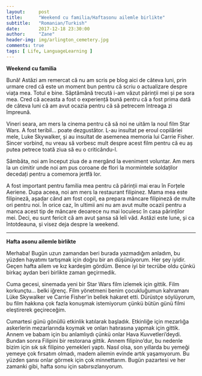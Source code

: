 ```yaml
---
layout:     post
title:      "Weekend cu familia/Haftasonu ailemle birlikte"
subtitle:   "Romanian/Turkish"
date:       2017-12-18 23:30:00
author:     "Zane"
header-img: img/arlington_cemetery.jpg
comments: true
tags: [ Life, LanguageLearning ]
---
```

**Weekend cu familia** <br>

Bună! Astăzi am remercat că nu am scris pe blog aici de câteva luni, prin urmare cred că este un moment bun pentru că scriu o actualizare despre viața mea. Totul e bine. Săptămână trecută i-am văzut părinții mei și pe sora mea. Cred că aceasta a fost o experiență bună pentru că a fost prima dată de câteva luni că am avut ocazia pentru că să petrecem întreaga zi împreună. 

Vineri seara, am mers la cinema pentru că să noi ne uităm la noul film Star Wars. A fost teribil… poate dezgustător. L-au insultat pe eroul copilăriei mele, Luke Skywalker, și au insultat de asemenea memoria lui Carrie Fisher. Sincer vorbind, nu vreau să vorbesc mult despre acest film pentru că eu aș putea petrece toată ziua să eu o criticându-l. 

Sâmbăta, noi am început ziua de a mergând la eveniment voluntar. Am mers la un cimitir unde noi am pus coroane de flori la mormintele soldaților decedați pentru a comemora jertfă lor. 

A fost important pentru familia mea pentru că părinții mai erau în Forțele Aeriene. Dupa aceea, noi am mers la restaurant filipinez. Mama mea este filipineză, așadar când am fost copil, ea prepara mâncare filipineză de multe ori pentru noi. În orice caz, în ultimii ani nu am avut multe ocazii pentru a manca acest tip de mâncare deoarece nu mai locuiesc în casa părinților mei.  Deci, eu sunt fericit că am avut șansa să leîi văd. Astăzi este lune, și ca întotdeauna, și visez deja despre la weekend.


<hr>

**Hafta asonu ailemle birlikte** <br>

 Merhaba! Bugün uzun zamandan beri burada yazmadığım anladım, bu yüzden hayatımı tartışmak için doğru bir an düşünüyorum.
 Her şey iyidir. Geçen hafta ailem ve kız kardeşim gördüm.
 Bence iyi bir tecrübe oldu çünkü birkaç aydan beri birlikte zaman geçirmedik.

Cuma gecesi, sinemada yeni bir Star Wars film izlemek için gittik.
Film korkunçtu... belki iğrenç. Film yönetmeni benim çocukluğumun kahramanı Lüke Skywalker ve Carrie Fisher'in bellek hakaret etti.
Dürüstçe söylüyorum, bu film hakkına çok fazla konuşmak istemiyorum çünkü bütün günü filmi eleştirerek geçireceğim.

Cumartesi günü gönüllü etkinlik katılarak başladık.
Etkinliğe için mezarlığa askerlerin mezarlarında koymak ve onları hatırasına yapmak için gittik.
Annem ve babam için bu anlamlıydı çünkü onlar Hava Kuvvetleri’deydi.
Bundan sonra Filipini bir restorana gittik.  Annem filipino’dur, bu nedenle bizim için sık sık filipino yemekleri yaptı.
Nasıl olsa, son yıllarda bu yemeği yemeye çok fırsatım olmadı, madem ailemin evinde artık yaşamıyorum.
Bu yüzden şansı onlar görmek için çok minnettarım. Bugün pazartesi ve her zamanki gibi, hafta sonu için sabırsızlanıyorum.  
